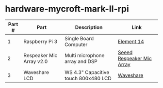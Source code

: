 # hardware-mycroft-mark-II-rpi

| Part # | Part | Description | Link |
| ------ | ---- | ----------- | ---- |
| 1 | Raspberry Pi 3 | Single Board Computer | [Element 14](https://www.newark.com/raspberry-pi/raspberrypi3-modb-1gb/sbc-raspberry-pi-3-mod-b-1gb-ram/dp/77Y6520?src=raspberrypi)
| 2 | Respeaker Mic Array v2.0 | Multi microphone array and DSP | [Seeed Respeaker Mic Array](https://www.seeedstudio.com/ReSpeaker-Mic-Array-v2-0.html)
| 3 | Waveshare LCD | WS 4.3" Capacitive touch 800x480 LCD |  [Waveshare](https://www.waveshare.com/4.3inch-hdmi-lcd-b.htm)
